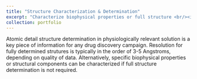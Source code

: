 ```yaml
---
title: "Structure Characterization & Determination"
excerpt: "Characterize biophysical properties or full structure <br/><img src='/images/TCRa.gif'>"
collection: portfolio
---
```


Atomic detail structure determination in physiologically relevant solution is a key piece of information for any drug discovery campaign. Resolution for fully determined strutures is typically in the order of 3-5 Angstroms, depending on quality of data. 
Alternatively, specific biophysical properties or structural components can be characterized if full structure determination is not required.
